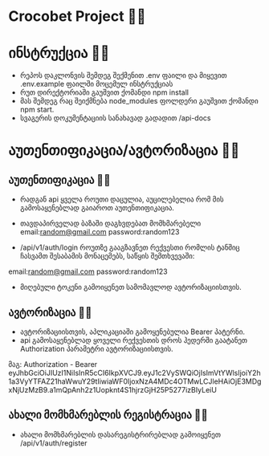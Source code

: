 # Crocobet Project 👩‍💻

# ინსტრუქცია 👩‍💻

- რეპოს დაკლონვის შემდეგ შექმენით .env ფაილი და მიყევით .env.example ფაილში მოცემულ ინსტრუქციას
- რუთ დირექტორიაში გაუშვით ქომანდი npm install
- მას შემდეგ რაც შეიქმნება node_modules ფოლდერი გაუშვით ქომანდი npm start.
- სვაგერის დოკუმენტაციის სანახავად გადადით /api-docs

# აუთენთიფიკაცია/ავტორიზაცია 👩‍💻

## აუთენთიფიკაცია 👩‍💻

- რადგან api ყველა როუთი დაცულია, აუცილებელია რომ მის გამოსაყენებლად გაიაროთ აუთენთიფიკაცია.

- თავდაპირველად ბაზაში დაგხვდებათ მომხმარებელი email:random@gmail.com password:random123

- /api/v1/auth/login როუთზე გააგზავნეთ რექვესთი რომლის ტანშიც ჩასვამთ შესაბამის მონაცემებს, საწყის შემთხვევაში:

email:random@gmail.com password:random123

- მიღებული ტოკენი გამოიყენეთ სამომავლოდ ავტორიზაციისთვის.

## ავტორიზაცია 👩‍💻

- ავტორიზაციისთვის, აპლიკაციაში გამოყენებულია Bearer პატერნი.
- api გამოსაყენებლად ყოველი რექვესთის დროს ჰედერში გაატანეთ Authorization პარამეტრი ავტორიზაციისთვის.

მაგ: Authorization - Bearer eyJhbGciOiJIUzI1NiIsInR5cCI6IkpXVCJ9.eyJ1c2VySWQiOjIsImVtYWlsIjoiY2h1a3VyYTFAZ21haWwuY29tIiwiaWF0IjoxNzA4MDc4OTMwLCJleHAiOjE3MDgxNjUzMzB9.a1mQpAnh2z1Uopknt4S1hjrzGjH25P5277izBIyLeiU

## ახალი მომხმარებლის რეგისტრაცია 👩‍💻

- ახალი მომხმარებლის დასარეგისტრირებლად გამოიყენეთ /api/v1/auth/register
